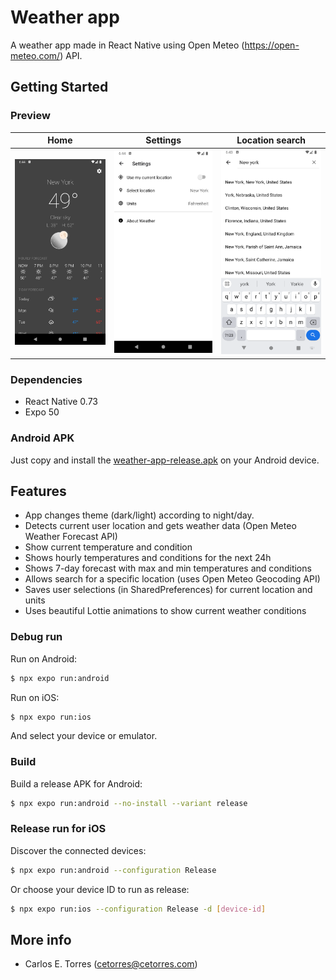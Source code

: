 # Weather app

A weather app made in React Native using Open Meteo (<https://open-meteo.com/>) API.

## Getting Started

### Preview

| Home | Settings | Location search
:--------------:|:-------------:|:-------------:
![screenshot_01](screenshot_01.png) | ![screenshot_02](screenshot_02.png) | ![screenshot_03](screenshot_03.png)

### Dependencies

- React Native 0.73
- Expo 50

### Android APK

Just copy and install the [weather-app-release.apk](weather-app-release.apk) on your Android device.

## Features

- App changes theme (dark/light) according to night/day.
- Detects current user location and gets weather data (Open Meteo Weather Forecast API)
- Show current temperature and condition
- Shows hourly temperatures and conditions for the next 24h
- Shows 7-day forecast with max and min temperatures and conditions
- Allows search for a specific location (uses Open Meteo Geocoding API)
- Saves user selections (in SharedPreferences) for current location and units
- Uses beautiful Lottie animations to show current weather conditions

### Debug run

Run on Android:

```sh
$ npx expo run:android
```

Run on iOS:

```sh
$ npx expo run:ios
```

And select your device or emulator.

### Build

Build a release APK for Android:

```sh
$ npx expo run:android --no-install --variant release
```

### Release run for iOS

Discover the connected devices:

```sh
$ npx expo run:android --configuration Release
```

Or choose your device ID to run as release:

```sh
$ npx expo run:ios --configuration Release -d [device-id]
```

## More info

- Carlos E. Torres (<cetorres@cetorres.com>)
